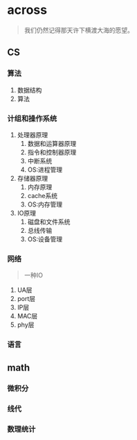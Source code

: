 # across

> 我们仍然记得那天许下横渡大海的愿望。

## CS

### 算法
1. 数据结构
2. 算法

### 计组和操作系统
1. 处理器原理
   1. 数据和运算器原理
   2. 指令和控制器原理
   3. 中断系统
   4. OS:进程管理
2. 存储器原理
   1. 内存原理
   2. cache系统
   3. OS:内存管理
3. IO原理
   1. 磁盘和文件系统
   2. 总线传输
   3. OS:设备管理
### 网络
> 一种IO
1. UA层
2. port层
3. IP层
4. MAC层
5. phy层

### 语言



## math

### 微积分

### 线代

### 数理统计
